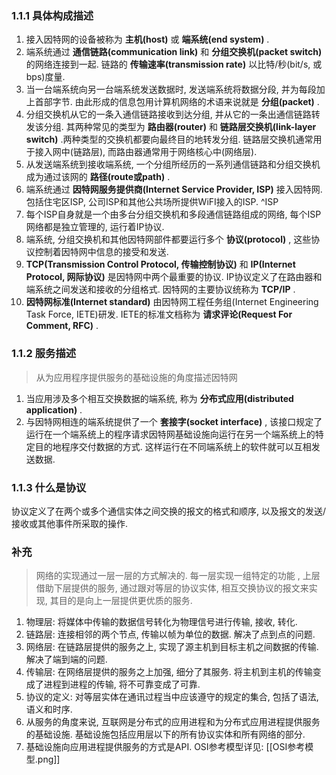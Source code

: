 ### 1.1.1 具体构成描述
1. 接入因特网的设备被称为 **主机(host)** 或 **端系统(end system)** .
2. 端系统通过 **通信链路(communication link)** 和 **分组交换机(packet switch)** 的网络连接到一起. 链路的 **传输速率(transmission rate)** 以比特/秒(bit/s, 或bps)度量.
3. 当一台端系统向另一台端系统发送数据时, 发送端系统将数据分段, 并为每段加上首部字节. 由此形成的信息包用计算机网络的术语来说就是 **分组(packet)** . 
4. 分组交换机从它的一条入通信链路接收到达分组, 并从它的一条出通信链路转发该分组.  其两种常见的类型为 **路由器(router)** 和 **链路层交换机(link-layer switch)** .两种类型的交换机都要向最终目的地转发分组. 链路层交换机通常用于接入网中(链路层), 而路由器通常用于网络核心中(网络层).
5. 从发送端系统到接收端系统, 一个分组所经历的一系列通信链路和分组交换机成为通过该网的 **路径(route或path)** .
6. 端系统通过 **因特网服务提供商(Internet Service Provider, ISP)** 接入因特网. 包括住宅区ISP, 公司ISP和其他公共场所提供WiFI接入的ISP. ^ISP
7. 每个ISP自身就是一个由多台分组交换机和多段通信链路组成的网络, 每个ISP网络都是独立管理的, 运行着IP协议.
8. 端系统, 分组交换机和其他因特网部件都要运行多个 **协议(protocol)** , 这些协议控制着因特网中信息的接受和发送.
9. **TCP(Transmission Control Protocol, 传输控制协议)** 和 **IP(Internet Protocol, 网际协议)** 是因特网中两个最重要的协议. IP协议定义了在路由器和端系统之间发送和接收的分组格式. 因特网的主要协议统称为 **TCP/IP** .
10. **因特网标准(Internet standard)** 由因特网工程任务组(Internet Engineering Task Force, IETE)研发. IETE的标准文档称为 **请求评论(Request For Comment, RFC)** .
### 1.1.2 服务描述
   >从为应用程序提供服务的基础设施的角度描述因特网
1. 当应用涉及多个相互交换数据的端系统, 称为 **分布式应用(distributed application)** .
2. 与因特网相连的端系统提供了一个 **套接字(socket interface)** , 该接口规定了运行在一个端系统上的程序请求因特网基础设施向运行在另一个端系统上的特定目的地程序交付数据的方式. 这样运行在不同端系统上的软件就可以互相发送数据.
### 1.1.3 什么是协议
协议定义了在两个或多个通信实体之间交换的报文的格式和顺序, 以及报文的发送/接收或其他事件所采取的操作. 
### 补充
>网络的实现通过一层一层的方式解决的. 每一层实现一组特定的功能 , 上层借助下层提供的服务, 通过跟对等层的协议实体, 相互交换协议的报文来实现, 其目的是向上一层提供更优质的服务.
1. 物理层: 将媒体中传输的数据信号转化为物理信号进行传输, 接收, 转化.
2. 链路层: 连接相邻的两个节点, 传输以帧为单位的数据. 解决了点到点的问题.
3. 网络层: 在链路层提供的服务之上, 实现了源主机到目标主机之间数据的传输. 解决了端到端的问题. 
4. 传输层: 在网络层提供的服务之上加强, 细分了其服务. 将主机到主机的传输变成了进程到进程的传输, 将不可靠变成了可靠.
5. 协议的定义: 对等层实体在通讯过程当中应该遵守的规定的集合, 包括了语法, 语义和时序. 
6. 从服务的角度来说, 互联网是分布式的应用进程和为分布式应用进程提供服务的基础设施. 基础设施包括应用层以下的所有协议实体和所有网络的部分.
7. 基础设施向应用进程提供服务的方式是API.
OSI参考模型详见: [[OSI参考模型.png]]
